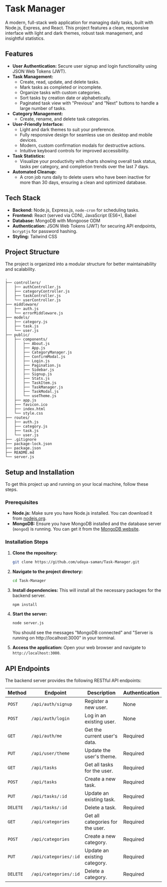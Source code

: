 # Task Manager

A modern, full-stack web application for managing daily tasks, built with Node.js, Express, and React. This project features a clean, responsive interface with light and dark themes, robust task management, and insightful statistics.

## Features

*   **User Authentication:** Secure user signup and login functionality using JSON Web Tokens (JWT).
*   **Task Management:**
    *   Create, read, update, and delete tasks.
    *   Mark tasks as completed or incomplete.
    *   Organize tasks with custom categories.
    *   Sort tasks by creation date or alphabetically.
    *   Paginated task view with "Previous" and "Next" buttons to handle a large number of tasks.
*   **Category Management:**
    *   Create, rename, and delete task categories.
*   **User-Friendly Interface:**
    *   Light and dark themes to suit your preference.
    *   Fully responsive design for seamless use on desktop and mobile devices.
    *   Modern, custom confirmation modals for destructive actions.
    *   Intuitive keyboard controls for improved accessibility.
*   **Task Statistics:**
    *   Visualize your productivity with charts showing overall task status, tasks per category, and completion trends over the last 7 days.
*   **Automated Cleanup:**
    *   A cron job runs daily to delete users who have been inactive for more than 30 days, ensuring a clean and optimized database.

## Tech Stack

*   **Backend:** Node.js, Express.js, `node-cron` for scheduling tasks.
*   **Frontend:** React (served via CDN), JavaScript (ES6+), Babel
*   **Database:** MongoDB with Mongoose ODM
*   **Authentication:** JSON Web Tokens (JWT) for securing API endpoints, `bcryptjs` for password hashing.
*   **Styling:** Tailwind CSS

## Project Structure

The project is organized into a modular structure for better maintainability and scalability.

```
.
├── controllers/
│   ├── authController.js
│   ├── categoryController.js
│   ├── taskController.js
│   └── userController.js
├── middleware/
│   ├── auth.js
│   └── errorMiddleware.js
├── models/
│   ├── category.js
│   ├── task.js
│   └── user.js
├── public/
│   ├── components/
│   │   ├── About.js
│   │   ├── App.js
│   │   ├── CategoryManager.js
│   │   ├── ConfirmModal.js
│   │   ├── Login.js
│   │   ├── Pagination.js
│   │   ├── Sidebar.js
│   │   ├── Signup.js
│   │   ├── Stats.js
│   │   ├── TaskItem.js
│   │   ├── TaskManager.js
│   │   ├── TaskModal.js
│   │   └── useTheme.js
│   ├── app.js
│   ├── favicon.ico
│   ├── index.html
│   └── style.css
├── routes/
│   ├── auth.js
│   ├── category.js
│   ├── task.js
│   └── user.js
├── .gitignore
├── package-lock.json
├── package.json
├── README.md
└── server.js
```

## Setup and Installation

To get this project up and running on your local machine, follow these steps.

### Prerequisites

*   **Node.js:** Make sure you have Node.js installed. You can download it from [nodejs.org](https://nodejs.org/).
*   **MongoDB:** Ensure you have MongoDB installed and the database server (`mongod`) is running. You can get it from the [MongoDB website](https://www.mongodb.com/try/download/community).

### Installation Steps

1.  **Clone the repository:**
    ```bash
    git clone https://github.com/udaya-saman/Task-Manager.git
    ```

2.  **Navigate to the project directory:**
    ```bash
    cd Task-Manager
    ```

3.  **Install dependencies:**
    This will install all the necessary packages for the backend server.
    ```bash
    npm install
    ```

4.  **Start the server:**
    ```bash
    node server.js
    ```
    You should see the messages "MongoDB connected" and "Server is running on http://localhost:3000" in your terminal.

5.  **Access the application:**
    Open your web browser and navigate to `http://localhost:3000`.

## API Endpoints

The backend server provides the following RESTful API endpoints:

| Method | Endpoint             | Description                  | Authentication |
|--------|----------------------|------------------------------|----------------|
| `POST` | `/api/auth/signup`   | Register a new user.         | None           |
| `POST` | `/api/auth/login`    | Log in an existing user.     | None           |
| `GET`  | `/api/auth/me`       | Get the current user's data. | Required       |
| `PUT`  | `/api/user/theme`    | Update the user's theme.     | Required       |
| `GET`  | `/api/tasks`         | Get all tasks for the user.  | Required       |
| `POST` | `/api/tasks`         | Create a new task.           | Required       |
| `PUT`  | `/api/tasks/:id`     | Update an existing task.     | Required       |
| `DELETE`| `/api/tasks/:id`    | Delete a task.               | Required       |
| `GET`  | `/api/categories`    | Get all categories for the user. | Required   |
| `POST` | `/api/categories`    | Create a new category.       | Required       |
| `PUT`  | `/api/categories/:id`| Update an existing category. | Required       |
| `DELETE`| `/api/categories/:id`| Delete a category.         | Required       |
